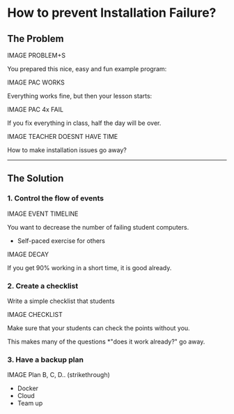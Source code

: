 
# How to prevent Installation Failure?

## The Problem

IMAGE PROBLEM+S

You prepared this nice, easy and fun example program:

IMAGE PAC WORKS

Everything works fine, but then your lesson starts:

IMAGE PAC 4x FAIL

If you fix everything in class, half the day will be over.

IMAGE TEACHER DOESNT HAVE TIME

How to make installation issues go away?

----

## The Solution

### 1. Control the flow of events

IMAGE EVENT TIMELINE

You want to decrease the number of failing student computers.

* Self-paced exercise for others 

IMAGE DECAY

If you get 90% working in a short time, it is good already.

### 2. Create a checklist

Write a simple checklist that students

IMAGE CHECKLIST

Make sure that your students can check the points without you.

This makes many of the questions *"does it work already?" go away.

### 3. Have a backup plan

IMAGE Plan B, C, D.. (strikethrough)

* Docker
* Cloud
* Team up
